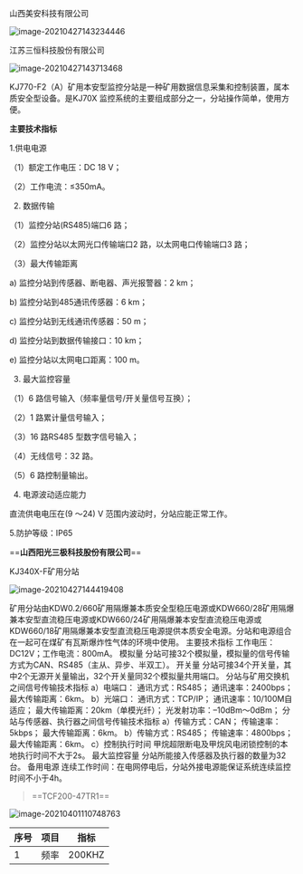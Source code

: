 山西美安科技有限公司

![image-20210427143234446](C:\Users\LaoYao\AppData\Roaming\Typora\typora-user-images\image-20210427143234446.png)



江苏三恒科技股份有限公司

![image-20210427143713468](C:\Users\LaoYao\Desktop\a1.png)

KJ770-F2（A）矿用本安型监控分站是一种矿用数据信息采集和控制装置，属本质安全型设备。是KJ70X 监控系统的主要组成部分之一，分站操作简单，使用方便。

**主要技术指标**

1.供电电源 

（1）额定工作电压：DC 18 V； 

（2）工作电流：≤350mA。 

2. 数据传输 

（1）监控分站(RS485)端口6 路； 

（2）监控分站以太网光口传输端口2 路，以太网电口传输端口3 路； 

（3）最大传输距离 

 a) 监控分站到传感器、断电器、声光报警器：2 km；

 b) 监控分站到485通讯传感器：6 km；

 c) 监控分站到无线通讯传感器：50 m； 

 d) 监控分站到数据传输接口：10 km；

 e) 监控分站以太网电口距离：100 m。 

3. 最大监控容量 

（1）6 路信号输入（频率量信号/开关量信号互换）； 

（2）1 路累计量信号输入； 

（3）16 路RS485 型数字信号输入； 

（4）无线信号：32 路。 

（5）6 路控制量输出。 

4. 电源波动适应能力

 直流供电电压在(9 ～24) V 范围内波动时，分站应能正常工作。

5.防护等级：IP65















==**山西阳光三极科技股份有限公司**==

KJ340X-F矿用分站

![image-20210427144419408](C:\Users\LaoYao\AppData\Roaming\Typora\typora-user-images\image-20210427144419408.png)

矿用分站由KDW0.2/660矿用隔爆兼本质安全型稳压电源或KDW660/28矿用隔爆兼本安型直流稳压电源或KDW660/24矿用隔爆兼本安型直流稳压电源或KDW660/18矿用隔爆兼本安型直流稳压电源提供本质安全电源。分站和电源组合在一起可在煤矿有瓦斯爆炸性气体的环境中使用。
主要技术指标
工作电压：DC12V；工作电流：800mA。
模拟量
分站可接32个模拟量，模拟量的信号传输方式为CAN、RS485（主从、异步、半双工）。
开关量
分站可接34个开关量，其中2个无源开关量输出，32个开关量同32个模拟量共用端口。
分站与矿用交换机之间信号传输技术指标
a）电端口：
通讯方式：RS485；
通讯速率：2400bps；
最大传输距离：6km。
b）光端口：
通讯方式：TCP/IP；
通讯速率：10/100M自适应；
最大传输距离：20km（单模光纤）；
光发射功率：–10dBm～0dBm；
分站与传感器、执行器之间信号传输技术指标
a）传输方式：CAN；
传输速率：5kbps；
最大传输距离：6km。
b）传输方式：RS485；
传输速率：4800bps；
最大传输距离：6km。
c）控制执行时间
甲烷超限断电及甲烷风电闭锁控制的本地执行时间不大于2s。
最大监控容量
分站所能接入传感器及执行器的数量为32台。
备用电源
连续工作时间：在电网停电后，分站外接电源能保证系统连续监控时间不小于4h。





> ==TCF200-47TR1==



![image-20210401110748763](C:\Users\LaoYao\AppData\Roaming\Typora\typora-user-images\image-20210401110748763.png)



| 序号 | 项目 | 指标   |
| ---- | ---- | ------ |
| 1    | 频率 | 200KHZ |




